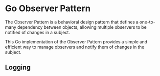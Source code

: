 # Go Observer Pattern

The Observer Pattern is a behavioral design pattern that defines a one-to-many dependency between objects, 
allowing multiple observers to be notified of changes in a subject. 

This Go implementation of the Observer Pattern provides a simple and efficient way to manage observers and notify them of changes in the subject.


## Logging

